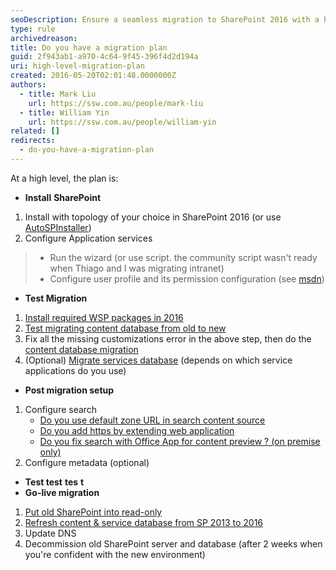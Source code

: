 ```yaml
---
seoDescription: Ensure a seamless migration to SharePoint 2016 with a high-level plan that covers installation, testing, and post-migration setup.
type: rule
archivedreason:
title: Do you have a migration plan
guid: 2f943ab1-a970-4c64-9f45-396f4d2d194a
uri: high-level-migration-plan
created: 2016-05-20T02:01:48.0000000Z
authors:
  - title: Mark Liu
    url: https://ssw.com.au/people/mark-liu
  - title: William Yin
    url: https://ssw.com.au/people/william-yin
related: []
redirects:
  - do-you-have-a-migration-plan
---
```


At a high level, the plan is:

<!--endintro-->

* **Install** **SharePoint**

1. Install with topology of your choice in SharePoint 2016 (or use [AutoSPInstaller](https://autospinstaller.com/))
2. Configure Application services

> * Run the wizard (or use script. the community script wasn't ready when Thiago and I was migrating intranet)
> * Configure user profile and its permission configuration (see [msdn](https://technet.microsoft.com/en-us/library/ee721052.aspx?WT.mc_id=DP-MVP-33518))

* **Test Migration**

1. [Install required WSP packages in 2016](/do-you-know-how-to-identify-customizations-on-sharepoint-webs)
2. [Test migrating content database from old to new](/run-test-spcontentdatabase-before-actual-migration)
3. Fix all the missing customizations error in the above step, then do the [content database migration](https://technet.microsoft.com/en-us/library/ff607581%28v=office.16%29.aspx?WT.mc_id=DP-MVP-33518)
4. (Optional) [Migrate services database](/have-you-migrated-your-service-application-databases) (depends on which service applications do you use)

* **Post migration setup**

1. Configure search
   * [Do you use default zone URL in search content source](/use-default-zone-url-in-search-content-source)
   * [Do you add https by extending web application](/extend-web-application-for-https)
   * [Do you fix search with Office App for content preview ? (on premise only)](/fix-search-with-office-app-preview)
2. Configure metadata (optional)

* **Test test** **tes** **t**
* **Go-live migration**

1. [Put old SharePoint into read-only](/do-you-lock-the-sharepoint-content-database-before-making-a-backup)
2. [Refresh content & service database from SP 2013 to 2016](https://technet.microsoft.com/en-us/library/ff607581%28v=office.16%29.aspx?WT.mc_id=DP-MVP-33518)
3. Update DNS
4. Decommission old SharePoint server and database (after 2 weeks when you're confident with the new environment)

